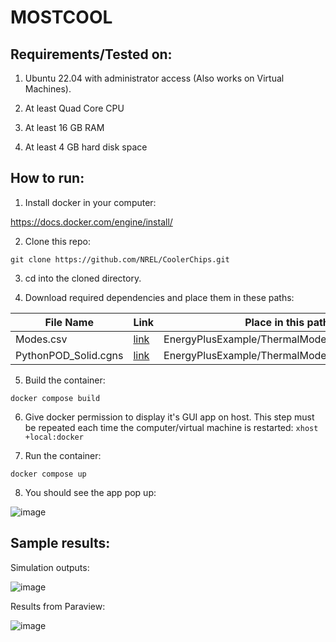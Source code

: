 
  
  
  
  

# MOSTCOOL

  

## Requirements/Tested on:

1. Ubuntu 22.04 with administrator access (Also works on Virtual Machines).

2. At least Quad Core CPU

3. At least 16 GB RAM

4. At least 4 GB hard disk space

  
  

## How to run:

  

1. Install docker in your computer:

https://docs.docker.com/engine/install/

  

2. Clone this repo:

`git clone https://github.com/NREL/CoolerChips.git`

  

3. cd into the cloned directory.

4. Download required dependencies and place them in these paths:

  


| File Name            | Link                                                                                          | Place in this path in local directory                          |
|----------------------|-----------------------------------------------------------------------------------------------|----------------------------------------------------------------|
| Modes.csv            | [link](https://drive.google.com/file/d/19H1HXCjzYx6ymz6PY_3xEAhDZdyza7D0/view?usp=sharing)    | EnergyPlusExample/ThermalModel_datacenter/Modes.csv            |
| PythonPOD_Solid.cgns | [link](https://drive.google.com/file/d/19Ed_tRQhcz2zkdxL1GT-yD_eb6NXPUdn/view?usp=drive_link) | EnergyPlusExample/ThermalModel_datacenter/PythonPOD_Solid.cgns |

  

5. Build the container:

`docker compose build`



6. Give docker permission to display it's GUI app on host. This step must be repeated each time the computer/virtual machine is restarted: `xhost +local:docker`

7. Run the container:

`docker compose up`

  

8. You should see the app pop up:

![image](https://github.com/NREL/CoolerChips/assets/45446967/39e9495c-0458-42ae-86ea-47ae77e3990c)

  

## Sample results:

  

Simulation outputs:

![image](https://github.com/NREL/CoolerChips/assets/45446967/9dc5e93b-0303-4de4-87fd-588b7e70efc9)

  
  
  
  

Results from Paraview:

![image](https://github.com/NREL/CoolerChips/assets/45446967/f607abac-d3b3-4069-8778-86b1e5648a14)
